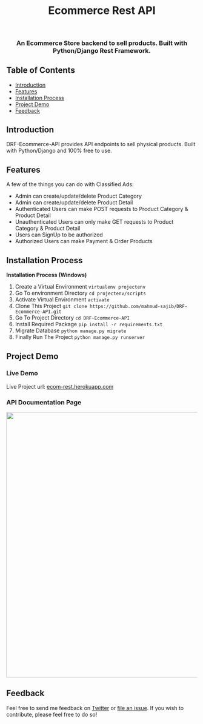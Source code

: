 <h1 align="center"> Ecommerce Rest API </h1> <br>


<h3 align="center">
  An Ecommerce Store backend to sell products. Built with Python/Django Rest Framework.
</h3>

## Table of Contents

- [Introduction](#introduction)
- [Features](#features)
- [Installation Process](#installation-process)
- [Project Demo](#project-demo)
- [Feedback](#feedback)

## Introduction

DRF-Ecommerce-API provides API endpoints to sell physical products. Built with Python/Django and 100% free to use.

## Features

A few of the things you can do with Classified Ads:

* Admin can create/update/delete Product Category
* Admin can create/update/delete Product Detail
* Authenticated Users can make POST requests to Product Category & Product Detail
* Unauthenticated Users can only make GET requests to Product Category & Product Detail
* Users can SignUp to be authorized
* Authorized Users can make Payment & Order Products

## Installation Process

**Installation Process (Windows)**

1. Create a Virtual Environment `virtualenv projectenv`
2. Go To environment Directory `cd projectenv/scripts`
3. Activate Virtual Environment `activate`
4. Clone This Project `git clone https://github.com/mahmud-sajib/DRF-Ecommerce-API.git`
5. Go To Project Directory `cd DRF-Ecommerce-API`
6. Install Required Package `pip install -r requirements.txt`
7. Migrate Database `python manage.py migrate`
8. Finally Run The Project `python manage.py runserver`

## Project Demo

### Live Demo

Live Project url: [ecom-rest.herokuapp.com](https://ecom-rest.herokuapp.com/)

### API Documentation Page

<p>
  <img src = "https://i.imgur.com/sumANAq.png" width=700>
</p>

## Feedback

Feel free to send me feedback on [Twitter](https://twitter.com/MahmudSajib18) or [file an issue](https://github.com/mahmud-sajib/DRF-Ecommerce-API/issues/new). If you wish to contribute, please feel free to do so!

